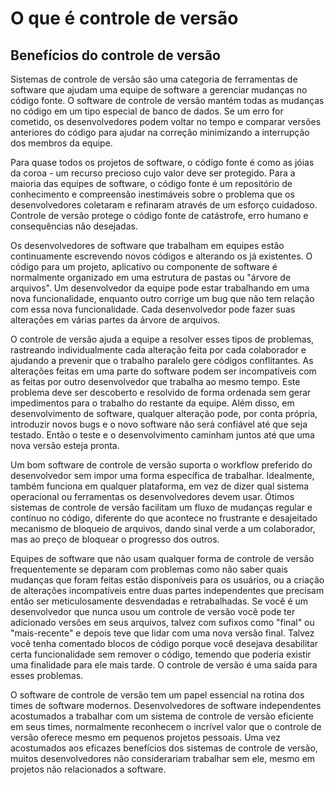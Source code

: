 # O que é controle de versão
## Benefícios do controle de versão
Sistemas de controle de versão são uma categoria de ferramentas de software que ajudam uma equipe de software a gerenciar mudanças no código fonte.
O software de controle de versão mantém todas as mudanças no código em um tipo especial de banco de dados. Se um erro for cometido, os desenvolvedores podem voltar no tempo e comparar versões anteriores do código para ajudar na correção minimizando a interrupção dos membros da equipe.

Para quase todos os projetos de software, o código fonte é como as jóias da coroa - um recurso precioso cujo valor deve ser protegido. Para a maioria das equipes de software, o código fonte é um repositório de conhecimento e compreensão inestimáveis sobre o problema que os desenvolvedores coletaram e refinaram através de um esforço cuidadoso. Controle de versão protege o código fonte de catástrofe, erro humano e consequências não desejadas.

Os desenvolvedores de software que trabalham em equipes estão continuamente escrevendo novos códigos e alterando os já existentes. O código para um projeto, aplicativo ou componente de software é normalmente organizado em uma estrutura de pastas ou "árvore de arquivos". Um desenvolvedor da equipe pode estar trabalhando em uma nova funcionalidade, enquanto outro corrige um bug que não tem relação com essa nova funcionalidade. Cada desenvolvedor pode fazer suas alterações em várias partes da árvore de arquivos.

O controle de versão ajuda a equipe a resolver esses tipos de problemas, rastreando individualmente cada alteração feita por cada colaborador e ajudando a prevenir que o trabalho paralelo gere códigos conflitantes. As alterações feitas em uma parte do software podem ser incompatíveis com as feitas por outro desenvolvedor que trabalha ao mesmo tempo. Este problema deve ser descoberto e resolvido de forma ordenada sem gerar impedimentos para o trabalho do restante da equipe. Além disso, em desenvolvimento de software, qualquer alteração pode, por conta própria, introduzir novos bugs e o novo software não será confiável até que seja testado. Então o teste e o desenvolvimento caminham juntos até que uma nova versão esteja pronta.

Um bom software de controle de versão suporta o workflow preferido do desenvolvedor sem impor uma forma específica de trabalhar. Idealmente, também funciona em qualquer plataforma, em vez de dizer qual sistema operacional ou ferramentas os desenvolvedores devem usar. Ótimos sistemas de controle de versão facilitam um fluxo de mudanças regular e contínuo no código, diferente do que acontece no frustrante e desajeitado mecanismo de bloqueio de arquivos, dando sinal verde a um colaborador, mas ao preço de bloquear o progresso dos outros.

Equipes de software que não usam qualquer forma de controle de versão frequentemente se deparam com problemas como não saber quais mudanças que foram feitas estão disponíveis para os usuários, ou a criação de alterações incompatíveis entre duas partes independentes que precisam então ser meticulosamente desvendadas e retrabalhadas. Se você é um desenvolvedor que nunca usou um controle de versão você pode ter adicionado versões em seus arquivos, talvez com sufixos como "final" ou "mais-recente" e depois teve que lidar com uma nova versão final. Talvez você tenha comentado blocos de código porque você desejava desabilitar certa funcionalidade sem remover o código, temendo que poderia existir uma finalidade para ele mais tarde. O controle de versão é uma saída para esses problemas.

O software de controle de versão tem um papel essencial na rotina dos times de software modernos. Desenvolvedores de software independentes acostumados a trabalhar com um sistema de controle de versão eficiente em seus times, normalmente reconhecem o incrível valor que o controle de versão oferece mesmo em pequenos projetos pessoais. Uma vez acostumados aos eficazes benefícios dos sistemas de controle de versão, muitos desenvolvedores não considerariam trabalhar sem ele, mesmo em projetos não relacionados a software.
